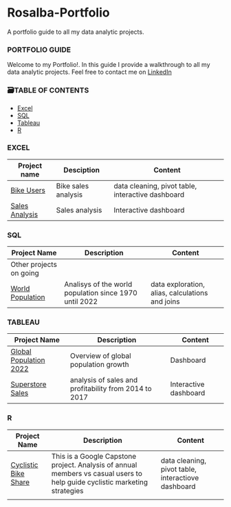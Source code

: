 # Rosalba-Portfolio
A portfolio guide to all my data analytic projects.

### PORTFOLIO GUIDE ###

Welcome to my Portfolio!. In this guide I provide a walkthrough to all my data analytic projects.
Feel free to contact me on [LinkedIn](https://www.linkedin.com/in/rosalba-martin-miami/)


### 🗃️TABLE OF CONTENTS ###

* [Excel](https://github.com/rosalbamartin/Rosalba-Portfolio#Excel)
* [SQL](https://github.com/rosalbamartin/Rosalba-Portfolio#SQL)
* [Tableau](https://github.com/rosalbamartin/Rosalba-Portfolio#Tableau)
* [R](https://github.com/rosalbamartin/Rosalba-Portfolio#R) 



### EXCEL ###
| Project name                                                                                        | Desciption           | Content                                            |
|-----------------------------------------------------------------------------------------------------|----------------------|----------------------------------------------------|
|  [Bike Users](https://github.com/rosalbamartin/Excel/blob/main/Bike%20users%20EXCEL%20Project.xlsx) |  Bike sales analysis | data cleaning, pivot table, interactive dashboard  |
|  [Sales Analysis](https://github.com/rosalbamartin/Excel/blob/main/Bike%20users%20EXCEL%20Project.xlsx)|  Sales analysis |Interactive dashboard                             |


### SQL ###


| Project Name                 |         Description                                                         | Content                                            |
| ---------------------------- | ------------------------------------------------------- | -----------------------------------------------------------------------|
| Other projects on going|  
| [World Population](https://github.com/rosalbamartin/SQL/blob/main/World%20Population)| Analisys of the world population since 1970 until 2022 |   data exploration, alias, calculations and joins                                                                        
                                                                                                                                                             


### TABLEAU ###

| Project Name                 |         Description                                                         | Content                                            |
| ---------------------------- | ------------------------------------------------------- | -----------------------------------------------------------------------|
| [Global Population 2022](https://public.tableau.com/app/profile/rosalba.martin/viz/GlobalPopulation2022/Dashboard1)                  |        Overview of global population growth       | Dashboard                                                      |                                             |                                  |
| [Superstore Sales](https://public.tableau.com/app/profile/rosalba.martin/viz/SuperstoreAnalysis_16709485167360/Dashboard1)           |      analysis of sales and profitability from 2014 to 2017    |  Interactive dashboard                              |                                             |                             |

### R ###
                                                
| Project Name                 |         Description                                                         | Content                                            |
| ---------------------------- | ------------------------------------------------------- | -----------------------------------------------------------------------|
| [Cyclistic Bike Share](https://github.com/rosalbamartin/Cyclistic-Bike-share-Data-Analysis)      | This is a Google Capstone project. Analysis of annual members vs casual users to help guide cyclistic marketing strategies                       | data cleaning, pivot table, interactiove dashboard                               |
|                              |                                                                      |                                                            |
